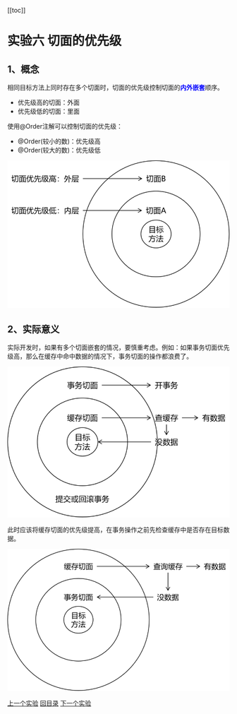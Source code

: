 [[toc]]

# 实验六 切面的优先级

## 1、概念

相同目标方法上同时存在多个切面时，切面的优先级控制切面的<span style="color:blue;font-weight:bold;">内外嵌套</span>顺序。

- 优先级高的切面：外面
- 优先级低的切面：里面



使用@Order注解可以控制切面的优先级：

- @Order(较小的数)：优先级高
- @Order(较大的数)：优先级低

![images](../images/img012.png)





## 2、实际意义

实际开发时，如果有多个切面嵌套的情况，要慎重考虑。例如：如果事务切面优先级高，那么在缓存中命中数据的情况下，事务切面的操作都浪费了。

![images](../images/img013.png)



此时应该将缓存切面的优先级提高，在事务操作之前先检查缓存中是否存在目标数据。

![images](../images/img014.png)



[上一个实验](experiment05.html) [回目录](../verse05.html) [下一个实验](experiment07.html)